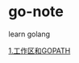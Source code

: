 # go-note
learn golang

[1.工作区和GOPATH](https://github.com/swlfigo/go-note/wiki/01-%7C-%E5%B7%A5%E4%BD%9C%E5%8C%BA%E5%92%8CGOPATH)

